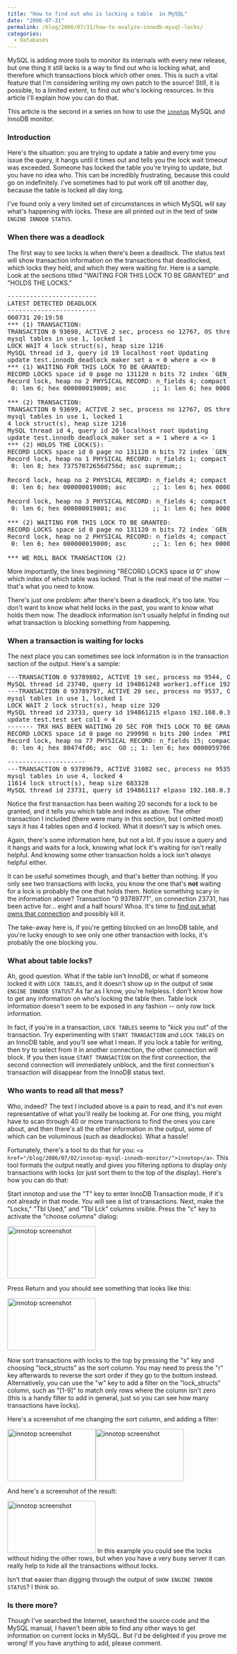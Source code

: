 ```yaml
---
title: "How to find out who is locking a table  in MySQL"
date: "2006-07-31"
permalink: /blog/2006/07/31/how-to-analyze-innodb-mysql-locks/
categories:
  - Databases
---
```

MySQL is adding more tools to monitor its internals with every new release, but one thing it still lacks is a way to find out who is locking what, and therefore which transactions block which other ones. This is such a vital feature that I'm considering writing my own patch to the source! Still, it is possible, to a limited extent, to find out who's locking resources. In this article I'll explain how you can do that.

This article is the second in a series on how to use the [`innotop`][1] MySQL and InnoDB monitor.

### Introduction

Here's the situation: you are trying to update a table and every time you issue the query, it hangs until it times out and tells you the lock wait timeout was exceeded. Someone has locked the table you're trying to update, but you have no idea who. This can be incredibly frustrating, because this could go on indefinitely. I've sometimes had to put work off till another day, because the table is locked all day long.

I've found only a very limited set of circumstances in which MySQL will say what's happening with locks. These are all printed out in the text of `SHOW ENGINE INNODB STATUS`.

### When there was a deadlock

The first way to see locks is when there's been a deadlock. The status text will show transaction information on the transactions that deadlocked, which locks they held, and which they were waiting for. Here is a sample. Look at the sections titled "WAITING FOR THIS LOCK TO BE GRANTED" and "HOLDS THE LOCKS."

<pre>------------------------
LATEST DETECTED DEADLOCK
------------------------
060731 20:19:58
*** (1) TRANSACTION:
TRANSACTION 0 93698, ACTIVE 2 sec, process no 12767, OS thread id 1141946720 starting index read
mysql tables in use 1, locked 1
LOCK WAIT 4 lock struct(s), heap size 1216
MySQL thread id 3, query id 19 localhost root Updating
update test.innodb_deadlock_maker set a = 0 where a &lt;&gt; 0
*** (1) WAITING FOR THIS LOCK TO BE GRANTED:
RECORD LOCKS space id 0 page no 131120 n bits 72 index `GEN_CLUST_INDEX` of table `test/innodb_deadlock_maker` trx id 0 93698 lock_mode X waiting
Record lock, heap no 2 PHYSICAL RECORD: n_fields 4; compact format; info bits 0
 0: len 6; hex 000000019000; asc       ;; 1: len 6; hex 000000016e01; asc     n ;; 2: len 7; hex 80000000320110; asc     2  ;; 3: len 4; hex 80000000; asc     ;;

*** (2) TRANSACTION:
TRANSACTION 0 93699, ACTIVE 2 sec, process no 12767, OS thread id 1142212960 starting index read, thread declared inside InnoDB 500
mysql tables in use 1, locked 1
4 lock struct(s), heap size 1216
MySQL thread id 4, query id 20 localhost root Updating
update test.innodb_deadlock_maker set a = 1 where a &lt;&gt; 1
*** (2) HOLDS THE LOCK(S):
RECORD LOCKS space id 0 page no 131120 n bits 72 index `GEN_CLUST_INDEX` of table `test/innodb_deadlock_maker` trx id 0 93699 lock mode S
Record lock, heap no 1 PHYSICAL RECORD: n_fields 1; compact format; info bits 0
 0: len 8; hex 73757072656d756d; asc supremum;;

Record lock, heap no 2 PHYSICAL RECORD: n_fields 4; compact format; info bits 0
 0: len 6; hex 000000019000; asc       ;; 1: len 6; hex 000000016e01; asc     n ;; 2: len 7; hex 80000000320110; asc     2  ;; 3: len 4; hex 80000000; asc     ;;

Record lock, heap no 3 PHYSICAL RECORD: n_fields 4; compact format; info bits 0
 0: len 6; hex 000000019001; asc       ;; 1: len 6; hex 000000016e01; asc     n ;; 2: len 7; hex 8000000032011f; asc     2  ;; 3: len 4; hex 80000001; asc     ;;

*** (2) WAITING FOR THIS LOCK TO BE GRANTED:
RECORD LOCKS space id 0 page no 131120 n bits 72 index `GEN_CLUST_INDEX` of table `test/innodb_deadlock_maker` trx id 0 93699 lock_mode X waiting
Record lock, heap no 2 PHYSICAL RECORD: n_fields 4; compact format; info bits 0
 0: len 6; hex 000000019000; asc       ;; 1: len 6; hex 000000016e01; asc     n ;; 2: len 7; hex 80000000320110; asc     2  ;; 3: len 4; hex 80000000; asc     ;;

*** WE ROLL BACK TRANSACTION (2)</pre>

More importantly, the lines beginning "RECORD LOCKS space id 0&#8243; show which index of which table was locked. That is the real meat of the matter -- that's what you need to know.

There's just one problem: after there's been a deadlock, it's too late. You don't want to know what held locks in the past, you want to know what holds them now. The deadlock information isn't usually helpful in finding out what transaction is blocking something from happening.

### When a transaction is waiting for locks

The next place you can sometimes see lock information is in the transaction section of the output. Here's a sample:

<pre>---TRANSACTION 0 93789802, ACTIVE 19 sec, process no 9544, OS thread id 389120018
MySQL thread id 23740, query id 194861248 worker1.office 192.168.0.12 robot
---TRANSACTION 0 93789797, ACTIVE 20 sec, process no 9537, OS thread id 389005359 starting index read
mysql tables in use 1, locked 1
LOCK WAIT 2 lock struct(s), heap size 320
MySQL thread id 23733, query id 194861215 elpaso 192.168.0.31 robot Updating
update test.test set col1 = 4
------- TRX HAS BEEN WAITING 20 SEC FOR THIS LOCK TO BE GRANTED:
RECORD LOCKS space id 0 page no 299998 n bits 200 index `PRIMARY` of table `test/test` trx id 0 93789797 lock_mode X locks rec but not gap waiting
Record lock, heap no 77 PHYSICAL RECORD: n_fields 15; compact format; info bits 0 
 0: len 4; hex 80474fd6; asc  GO ;; 1: len 6; hex 000005970680; asc       ;; 2: len 7; hex 000017c02b176c; asc     + l;; 3: len 4; hex 80000003; asc     ;; 4: len 8; hex 800000000da0c93a; asc        :;; 5: len 8; hex 800000000eb2ea7e; asc        ~;; 6: len 4; hex c771fe44; asc  q D;; 7: len 4; hex 8000003e; asc    &gt;;; 8: len 8; hex 8000123eb9e5dfd5; asc    &gt;    ;; 9: len 4; hex 8000003a; asc    :;; 10: len 8; hex 8000123eb9e43603; asc    &gt;  6 ;; 11: len 4; hex 80000035; asc    5;; 12: len 8; hex 8000123eb9d6c130; asc    &gt;   0;; 13: len 4; hex 80000033; asc    3;; 14: len 8; hex 8000123eb9c7c853; asc    &gt;   S;;
 
---------------------
---TRANSACTION 0 93789679, ACTIVE 31082 sec, process no 9535, OS thread id 388972583 starting index read, thread declared inside InnoDB 6
mysql tables in use 4, locked 4
11614 lock struct(s), heap size 683328
MySQL thread id 23731, query id 194861117 elpaso 192.168.0.31 robot</pre>

Notice the first transaction has been waiting 20 seconds for a lock to be granted, and it tells you which table and index as above. The other transaction I included (there were many in this section, but I omitted most) says it has 4 tables open and 4 locked. What it doesn't say is which ones.

Again, there's some information here, but not a lot. If you issue a query and it hangs and waits for a lock, knowing what lock it's waiting for isn't really helpful. And knowing some other transaction holds a lock isn't *always* helpful either.

It can be useful sometimes though, and that's better than nothing. If you only see two transactions with locks, you know the one that's **not** waiting for a lock is probably the one that holds them. Notice something scary in the information above? Transaction "0 93789771&#8243;, on connection 23731, has been active for&#8230; eight and a half hours! Whoa. It's time to [find out what owns that connection][2] and possibly kill it.

The take-away here is, if you're getting blocked on an InnoDB table, and you're lucky enough to see only one other transaction with locks, it's probably the one blocking you.

### What about table locks?

Ah, good question. What if the table isn't InnoDB, or what if someone locked it with `LOCK TABLES`, and it doesn't show up in the output of `SHOW ENGINE INNODB STATUS`? As far as I know, you're helpless. I don't know how to get any information on who's locking the table then. Table lock information doesn't seem to be exposed in any fashion -- only row lock information.

In fact, if you're in a transaction, `LOCK TABLES` seems to "kick you out" of the transaction. Try experimenting with `START TRANSACTION` and `LOCK TABLES` on an InnoDB table, and you'll see what I mean. If you lock a table for writing, then try to select from it in another connection, the other connection will block. If you then issue `START TRANSACTION` on the first connection, the second connection will immediately unblock, and the first connection's transaction will disappear from the InnoDB status text.

### Who wants to read all that mess?

Who, indeed? The text I included above is a pain to read, and it's not even representative of what you'll really be looking at. For one thing, you might have to scan through 40 or more transactions to find the ones you care about, and then there's all the other information in the output, some of which can be voluminous (such as deadlocks). What a hassle!

Fortunately, there's a tool to do that for you: `<a href="/blog/2006/07/02/innotop-mysql-innodb-monitor/">innotop</a>`. This tool formats the output neatly and gives you filtering options to display only transactions with locks (or just sort them to the top of the display). Here's how you can do that:

Start innotop and use the "T" key to enter InnoDB Transaction mode, if it's not already in that mode. You will see a list of transactions. Next, make the "Locks," "Tbl Used," and "Tbl Lck" columns visible. Press the "c" key to activate the "choose columns" dialog:

[<img src="/innotop/thumb-innotop-choose-columns.png" alt="innotop screenshot" width="200" height="118" />][3]

Press Return and you should see something that looks like this:

[<img src="/innotop/thumb-innotop-default-T-display.png" alt="innotop screenshot" width="200" height="118" />][4]

Now sort transactions with locks to the top by pressing the "s" key and choosing "lock\_structs" as the sort column. You may need to press the "r" key afterwards to reverse the sort order if they go to the bottom instead. Alternatively, you can use the "w" key to add a filter on the "lock\_structs" column, such as "[1-9]" to match only rows where the column isn't zero (this is a handy filter to add in general, just so you can see how many transactions have locks).

Here's a screenshot of me changing the sort column, and adding a filter:

[<img src="/innotop/thumb-innotop-choose-sort-column.png" alt="innotop screenshot" width="200" height="118" />][5][<img src="/innotop/thumb-innotop-add-filter.png" alt="innotop screenshot" width="200" height="118" />][6]

And here's a screenshot of the result:

[<img src="/innotop/thumb-innotop-filtered-view.png" alt="innotop screenshot" width="200" height="118" />][7] 
In this example you could see the locks without hiding the other rows, but when you have a very busy server it can really help to hide all the transactions without locks.

Isn't that easier than digging through the output of `SHOW ENGINE INNODB STATUS`? I think so.

### Is there more?

Though I've searched the Internet, searched the source code and the MySQL manual, I haven't been able to find any other ways to get information on current locks in MySQL. But I'd be delighted if you prove me wrong! If you have anything to add, please comment.

 [1]: /innotop/
 [2]: /blog/2006/07/23/how-to-track-what-owns-a-mysql-connection/
 [3]: /innotop/innotop-choose-columns.png
 [4]: /innotop/innotop-default-T-display.png
 [5]: /innotop/innotop-choose-sort-column.png
 [6]: /innotop/innotop-add-filter.png
 [7]: /innotop/innotop-filtered-view.png
